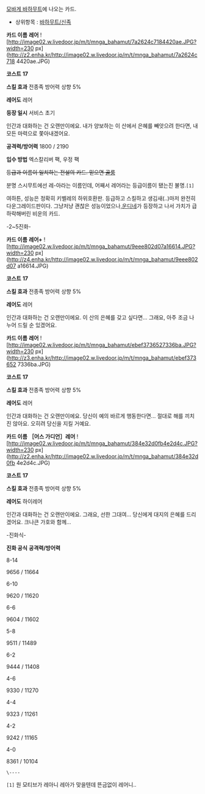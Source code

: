 [모바게 바하무트](%EB%AA%A8%EB%B0%94%EA%B2%8C%20%EB%B0%94%ED%95%98%EB%AC%B4%ED%8A%B8.md)에 나오는 카드.

  * 상위항목 : [바하무트/신족](%EB%B0%94%ED%95%98%EB%AC%B4%ED%8A%B8/%EC%8B%A0%EC%A1%B1.md)   
  

**카드 이름**
**레어**
![http://image02.w.livedoor.jp/m/t/mnga_bahamut/7a2624c7184420ae.JPG?width=230
px](http://z2.enha.kr/http://image02.w.livedoor.jp/m/t/mnga_bahamut/7a2624c718
4420ae.JPG)

**코스트**
**17**

**스킬 효과**
전종족 방어력 상향 5%

**레어도**
레어

**등장 일시**
서비스 초기

인간과 대화하는 건 오랜만이에요. 내가 양보하는 이 산에서 은혜를 빼앗으려 한다면, 내 모든 마력으로 쫓아내겠어요.

**공격력/방어력**
1800 / 2190

**입수 방법**
엑스칼리버 팩, 우정 팩

<del>등급과 이름이 일치하는 전설의 카드. 믿으면 [골룸](%EA%B3%A8%EB%A3%B8.md)</del>

분명 스시무트에선 레-아라는 이름인데, 어째서 레어라는 등급이름이 됐는진 불명.`[1]`

여하튼, 성능은 정확히 키벨레의 하위호환판. 등급하고 스킬하고 생김새(..)마저 완전히 다운그레이드판이다. 그냥저냥 괜찮은 성능이었으나,[운디네](%EB%B0%94%ED%95%98%EB%AC%B4%ED%8A%B8/%EC%9A%B4%EB%94%94%EB%84%A4.md)가
등장하고 나서 가치가 급하락해버린 비운의 카드.

-2~5진화-  

**카드 이름**
**레어+**
![http://image02.w.livedoor.jp/m/t/mnga_bahamut/9eee802d07a16614.JPG?width=230
px](http://z4.enha.kr/http://image02.w.livedoor.jp/m/t/mnga_bahamut/9eee802d07
a16614.JPG)

**코스트**
**17**

**스킬 효과**
전종족 방어력 상향 5%

**레어도**
레어

인간과 대화하는 건 오랜만이에요. 이 산의 은혜를 갖고 싶다면... 그래요, 아주 조금 나누어 드릴 순 있겠어요.

  

**카드 이름**
**레어**
![http://image02.w.livedoor.jp/m/t/mnga_bahamut/ebef3736527336ba.JPG?width=230
px](http://z3.enha.kr/http://image02.w.livedoor.jp/m/t/mnga_bahamut/ebef373652
7336ba.JPG)

**코스트**
**17**

**스킬 효과**
전종족 방어력 상향 5%

**레어도**
레어

인간과 대화하는 건 오랜만이에요. 당신이 예의 바르게 행동한다면... 절대로 해를 끼치진 않아요. 오히려 당신을 지킬 거예요.

  

**카드 이름**
**［어스 가디언］레어**
![http://image02.w.livedoor.jp/m/t/mnga_bahamut/384e32d0fb4e2d4c.JPG?width=230
px](http://z2.enha.kr/http://image02.w.livedoor.jp/m/t/mnga_bahamut/384e32d0fb
4e2d4c.JPG)

**코스트**
**17**

**스킬 효과**
전종족 방어력 상향 5%

**레어도**
하이레어

인간과 대화하는 건 오랜만이에요. 그래요, 선한 그대여... 당신에게 대지의 은혜를 드리겠어요. 크나큰 가호와 함께...

-진화식-  

**진화 공식**
**공격력/방어력**

8-14

9656 / 11664

6-10

9620 / 11620

6-6

9604 / 11602

5-8

9511 / 11489

6-2

9444 / 11408

4-6

9330 / 11270

4-4

9323 / 11261

4-2

9242 / 11165

4-0

8361 / 10104

`\----`

`[1]` 원 모티브가 레아니 레아가 맞을텐데 뜬금없이 레어니..

